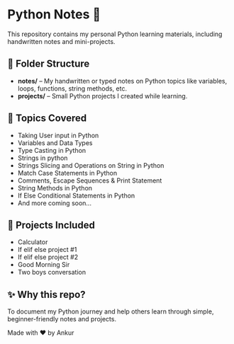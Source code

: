 # Python Notes 📘

This repository contains my personal Python learning materials, including handwritten notes and mini-projects.

## 📂 Folder Structure

- **notes/** – My handwritten or typed notes on Python topics like variables, loops, functions, string methods, etc. 
- **projects/** –  Small Python projects I created while learning.

## 📌 Topics Covered

- Taking User input in Python
- Variables and Data Types
- Type Casting in Python
- Strings in python
- Strings Slicing and Operations on String in Python
- Match Case Statements in Python
- Comments, Escape Sequences & Print Statement
- String Methods in Python
- If Else Conditional Statements in Python
- And more coming soon...

## 📁 Projects Included

- Calculator
- If elif else project #1
- If elif else project #2
- Good Morning Sir
- Two boys conversation

## ✨ Why this repo?

To document my Python journey and help others learn through simple, beginner-friendly notes and projects.

Made with ❤️ by Ankur
